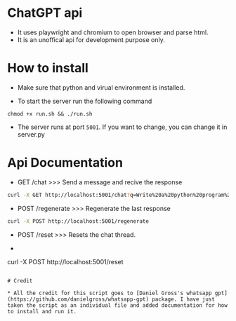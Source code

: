 # ChatGPT api

* It uses playwright and chromium to open browser and parse html.
* It is an unoffical api for development purpose only.


# How to install

* Make sure that python and virual environment is installed.

* To start the server run the following command

```
chmod +x run.sh && ./run.sh
```

* The server runs at port `5001`. If you want to change, you can change it in server.py


# Api Documentation

* GET /chat >>> Send a message and recive the response
```sh
curl -X GET http://localhost:5001/chat?q=Write%20a%20python%20program%20to%20reverse%20a%20list
```

* POST /regenerate >>> Regenerate the last response
```sh
curl -X POST http://localhost:5001/regenerate
```

* POST /reset >>> Resets the chat thread. 
* ```sh
curl -X POST http://localhost:5001/reset
```

# Credit

* All the credit for this script goes to [Daniel Gross's whatsapp gpt](https://github.com/danielgross/whatsapp-gpt) package. I have just taken the script as an individual file and added documentation for how to install and run it.
